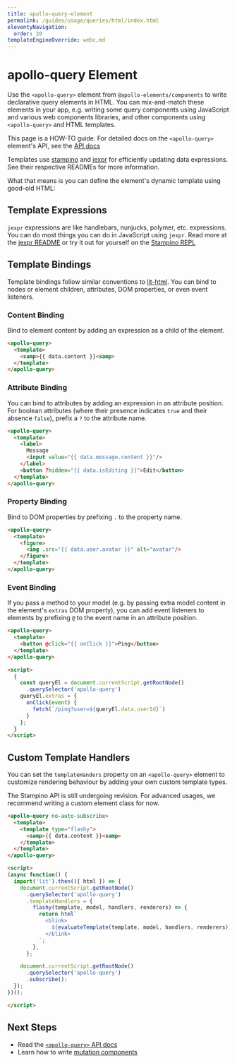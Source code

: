 ```yaml
---
title: apollo-query-element
permalink: /guides/usage/queries/html/index.html
eleventyNavigation:
  order: 20
templateEngineOverride: webc,md
---
```

# apollo-query Element

Use the `<apollo-query>` element from `@apollo-elements/components` to write 
declarative query elements in HTML. You can mix-and-match these elements in your 
app, e.g. writing some query components using JavaScript and various web 
components libraries, and other components using `<apollo-query>` and HTML 
templates.

<inline-notification type="tip">

This page is a HOW-TO guide. For detailed docs on the `<apollo-query>` element's 
API, see the [API docs](/api/components/apollo-query/)

</inline-notification>

Templates use [stampino](https://npm.im/stampino) and 
[jexpr](https://npm.im/jexpr) for efficiently updating data expressions. See 
their respective READMEs for more information.

What that means is you can define the element's dynamic template using good-old 
HTML:

<code-copy>
  <template webc:raw>

  ```html
  <apollo-query>
    <script type="application/json">
      query Notifications {
      me { id name }
      notifications { href title }
    }
    </script>

    <template>
      <style>
        :host([loading]) {
          opacity: 0;
        }
      </style>

      <link rel="stylesheet" href="/components/notifications.css">

      <h2>Welcome, {{ data.me.name }}!</h2>
      <p>You have {{ data.notifications.length }} notifications.</p>
      <ol class="notifications-list">
        <template type="repeat" repeat="{{ data.notifications }}">
          <li>
            <a href="{{ item.href }}">{{ item.title }}</a>
          </li>
        </template>
        <ol>
    </template>
  </apollo-query>
  ```

  </template>
</code-copy>

## Template Expressions

`jexpr` expressions are like handlebars, nunjucks, polymer, etc. expressions. 
You can do most things you can do in JavaScript using `jexpr`. Read more at the 
[jexpr README](https://github.com/justinfagnani/jexpr) or try it out for 
yourself on the [Stampino 
REPL](https://github.com/justinfagnani/stampino/issues/14)

## Template Bindings
Template bindings follow similar conventions to 
[lit-html](https://lit.dev/guide/template-reference#binding-types). You can bind 
to nodes or element children, attributes, DOM properties, or even event 
listeners.

### Content Binding
Bind to element content by adding an expression as a child of the element.

```html
<apollo-query>
  <template>
    <samp>{{ data.content }}<samp>
  </template>
</apollo-query>
```

### Attribute Binding
You can bind to attributes by adding an expression in an attribute position. For 
boolean attributes (where their presence indicates `true` and their absence 
`false`), prefix a `?` to the attribute name.

```html
<apollo-query>
  <template>
    <label>
      Message
      <input value="{{ data.message.content }}"/>
    </label>
    <button ?hidden="{{ data.isEditing }}">Edit</button>
  </template>
</apollo-query>
```

### Property Binding
Bind to DOM properties by prefixing `.` to the property name.
```html
<apollo-query>
  <template>
    <figure>
      <img .src="{{ data.user.avatar }}" alt="avatar"/>
    </figure>
  </template>
</apollo-query>
```

### Event Binding
If you pass a method to your model (e.g. by passing extra model content in the 
element's `extras` DOM property), you can add event listeners to elements by 
prefixing `@` to the event name in an attribute position.

```html
<apollo-query>
  <template>
    <button @click="{{ onClick }}">Ping</button>
  </template>
</apollo-query>

<script>
  {
    const queryEl = document.currentScript.getRootNode()
      .querySelector('apollo-query')
    queryEl.extras = {
      onClick(event) {
        fetch(`/ping?user=${queryEl.data.userId}`)
      }
    };
  }
</script>
```

## Custom Template Handlers
You can set the `templateHanders` property on an `<apollo-query>` element to 
customize rendering behaviour by adding your own custom template types.

<inline-notification type="warning">
  <p>The Stampino API is still undergoing revision. For advanced usages, we 
    recommend writing a custom element class for now.</p>
</inline-notification>

```html
<apollo-query no-auto-subscribe>
  <template>
    <template type="flashy">
      <samp>{{ data.content }}<samp>
    </template>
  </template>
</apollo-query>

<script>
(async function() {
  import('lit').then(({ html }) => {
    document.currentScript.getRootNode()
      .querySelector('apollo-query')
      .templateHandlers = {
        flashy(template, model, handlers, renderers) => {
          return html`
            <blink>
              ${evaluateTemplate(template, model, handlers, renderers)}
            </blink>
          `;
        },
      };

    document.currentScript.getRootNode()
      .querySelector('apollo-query')
      .subscribe();
  });
})();

</script>
```


## Next Steps
- Read the [`<apollo-query>` API docs](/api/components/apollo-query/)
- Learn how to write [mutation components](/guides/usage/mutations/)
